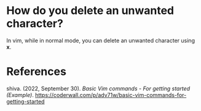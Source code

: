  # How do you delete an unwanted character?

 In vim, while in normal mode, you can delete an unwanted character using **x**.



# References
shiva. (2022, September 30). *Basic Vim commands - For getting started (Example)*. <https://coderwall.com/p/adv71w/basic-vim-commands-for-getting-started>
